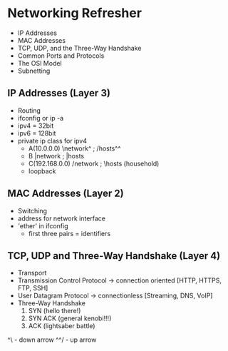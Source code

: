 # Networking Refresher

- IP Addresses
- MAC Addresses
- TCP, UDP, and the Three-Way Handshake
- Common Ports and Protocols
- The OSI Model
- Subnetting

## IP Addresses (Layer 3)
- Routing
- ifconfig or ip -a
- ipv4 = 32bit 
- ipv6 = 128bit
- private ip class for ipv4
	- A(10.0.0.0) \network^ ; /hosts^^
	- B |network ; |hosts
	- C(192.168.0.0) /network ; \hosts (household)
	- loopback

## MAC Addresses (Layer 2)
- Switching
- address for network interface
- 'ether' in ifconfig
	- first three pairs = identifiers

## TCP, UDP and Three-Way Handshake (Layer 4)
- Transport
- Transmission Control Protocol -> connection oriented [HTTP, HTTPS, FTP, SSH]
- User Datagram Protocol -> connectionless [Streaming, DNS, VoIP]
- Three-Way Handshake
	1. SYN (hello there!)
	2. SYN ACK (general kenobi!!!)
	3. ACK (lightsaber battle)






^\ - down arrow
^^/ - up arrow
